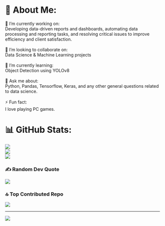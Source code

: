 # 💫 About Me:
🔭 I’m currently working on:<br>Developing data-driven reports and dashboards, automating data processing and reporting tasks, and resolving critical issues to improve efficiency and client satisfaction.<br><br>👯 I’m looking to collaborate on:<br>Data Science & Machine Learning projects<br><br>🌱 I’m currently learning:<br>Object Detection using YOLOv8<br><br>💬 Ask me about:<br>Python, Pandas, Tensorflow, Keras, and any other general questions related to data science.<br><br>⚡ Fun fact:<br>I love playing PC games.

# 📊 GitHub Stats:
![](https://github-readme-stats.vercel.app/api?username=De-Subhadip&theme=dark&hide_border=false&include_all_commits=false&count_private=false)<br/>
![](https://github-readme-streak-stats.herokuapp.com/?user=De-Subhadip&theme=dark&hide_border=false)<br/>
![](https://github-readme-stats.vercel.app/api/top-langs/?username=De-Subhadip&theme=dark&hide_border=false&include_all_commits=false&count_private=false&layout=compact)

### ✍️ Random Dev Quote
![](https://quotes-github-readme.vercel.app/api?type=horizontal&theme=radical)

### 🔝 Top Contributed Repo
![](https://github-contributor-stats.vercel.app/api?username=De-Subhadip&limit=5&theme=dark&combine_all_yearly_contributions=true)

---
[![](https://visitcount.itsvg.in/api?id=De-Subhadip&icon=0&color=0)](https://visitcount.itsvg.in)

<!-- Proudly created with GPRM ( https://gprm.itsvg.in ) -->
